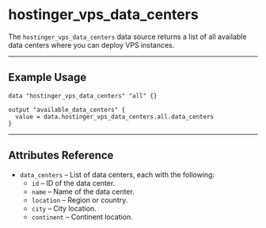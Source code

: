 # hostinger_vps_data_centers

The `hostinger_vps_data_centers` data source returns a list of all available data centers where you can deploy VPS instances.

---

## Example Usage

```hcl
data "hostinger_vps_data_centers" "all" {}

output "available_data_centers" {
  value = data.hostinger_vps_data_centers.all.data_centers
}
```

---

## Attributes Reference

- `data_centers` – List of data centers, each with the following:
  - `id` – ID of the data center.
  - `name` – Name of the data center.
  - `location` – Region or country.
  - `city` – City location.
  - `continent` – Continent location.

